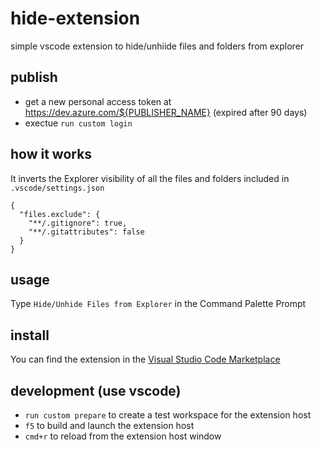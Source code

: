 # hide-extension

simple vscode extension to hide/unhiide files and folders from explorer

## publish


- get a new personal access token at https://dev.azure.com/${PUBLISHER_NAME} (expired after 90 days)
- exectue `run custom login`


## how it works

It inverts the Explorer visibility of all the files and folders included in `.vscode/settings.json`

```
{
  "files.exclude": {
    "**/.gitignore": true,
    "**/.gitattributes": false
  }
}
```

## usage

Type `Hide/Unhide Files from Explorer` in the Command Palette Prompt

## install

You can find the extension in the [Visual Studio Code Marketplace](https://marketplace.visualstudio.com/items?itemName=ghostmind.hide-unhide)

## development (use vscode)

- `run custom prepare` to create a test workspace for the extension host
- `f5` to build and launch the extension host 
- `cmd+r` to reload from the extension host window

